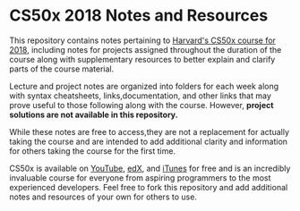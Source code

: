 # CS50x 2018 Notes and Resources

This repository contains notes pertaining to [Harvard's CS50x course for 2018](https://online-learning.harvard.edu/course/cs50-introduction-computer-science), including notes for projects assigned throughout the duration of the course along with supplementary resources to better explain and clarify parts of the course material.

Lecture and project notes are organized into folders for each week along with syntax cheatsheets, links,documentation, and other links that may prove useful to those following along with the course. However, **project solutions are not available in this repository.**


While these notes are free to access,they are not a replacement for actually taking the course and are intended to add additional clarity and information for others taking the course for the first time. 

CS50x is available on [YouTube](http://www.youtube.com/playlist?list=PL2SOU6wwxB0uVbmox-s0PCssse5VKGkWh), [edX](https://www.edx.org/course/harvardx/harvardx-cs50x-introduction-computer-1022), and [iTunes](https://itunes.apple.com/us/course/this-is-cs50-2014./id953585749) for free and is an incredibly invaluable course for everyone from aspiring programmers to the most experienced developers. Feel free to fork this repository and add additional notes and resources of your own for others to use.